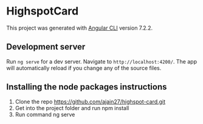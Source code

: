 # HighspotCard

This project was generated with [Angular CLI](https://github.com/angular/angular-cli) version 7.2.2.

## Development server

Run `ng serve` for a dev server. Navigate to `http://localhost:4200/`. The app will automatically reload if you change any of the source files.

## Installing the node packages instructions

1. Clone the repo https://github.com/ajain27/highspot-card.git
2. Get into the project folder and run npm install
3. Run command ng serve